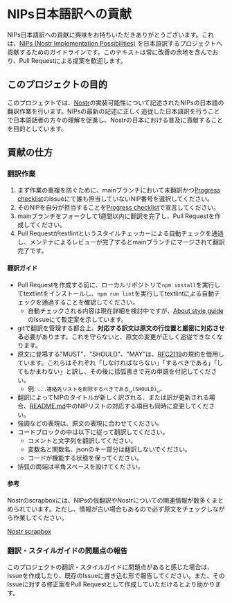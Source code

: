 # NIPs日本語訳への貢献

NIPs日本語訳への貢献に興味をお持ちいただきありがとうございます。これは、[NIPs (Nostr Implementation Possibilities)](https://github.com/nostr-protocol/nips) を日本語訳するプロジェクトへ貢献するためのガイドラインです。このテキストは常に改善の余地を含んでおり、Pull Requestによる提案を歓迎します。

## このプロジェクトの目的

このプロジェクトでは、[Nostr](https://github.com/nostr-protocol/nostr)の実装可能性について記述されたNIPsの日本語の翻訳作業を行います。NIPsの最新の記述に正しく追従した日本語訳を行うことで日本語話者の方々の理解を促進し、Nostrの日本における普及に貢献することを目的としています。

## 貢献の仕方

### 翻訳作業

1. まず作業の重複を防ぐために、mainブランチにおいて未翻訳かつ[Progress checklist](https://github.com/nostr-jp/nips-ja/issues/1)のIssueにて誰も担当していないNIP番号を選択してください。
2. そのNIPを自分が担当することを[Progress checklist](https://github.com/nostr-jp/nips-ja/issues/1)で宣言してください。
3. mainブランチをフォークして1週間以内に翻訳を完了し、Pull Requestを作成してください。
4. Pull Requestがtextlintというスタイルチェッカーによる自動チェックを通過し、メンテナによるレビューが完了するとmainブランチにマージされて翻訳完了です。

#### 翻訳ガイド

- Pull Requestを作成する前に、ローカルリポジトリで`npm install`を実行してtextlintをインストールし、`npm run lint`を実行してtextlintによる自動チェックを通過することを確認してください。
  - 自動チェックされる内容は現在詳細を検討中ですが、[About style guide](https://github.com/nostr-jp/nips-ja/issues/6)のIssueにて暫定案を示しています。
- gitで翻訳を管理する都合上、**対応する訳文は原文の行位置と厳密に対応させる**必要があります。これを守らないと、原文の変更が正しく追従できなくなります。
- 原文に登場する"MUST"、"SHOULD"、"MAY"は、[RFC2119](https://datatracker.ietf.org/doc/html/rfc2119)の規約を借用しています。これらはそれぞれ「しなければならない」「するべきである」「してもかまわない」と訳し、その後に括弧書きで元の単語を付記してください。
  - 例: `...連絡先リストを削除するべきである␣(SHOULD)␣。`
- 翻訳によってNIPのタイトルが新しく訳される、または訳が更新される場合、[README.md](./README.md)中のNIPリストの対応する項目も同時に変更してください。
- 強調などの表現は、原文の表現に合わせてください。
- コードブロックの中は以下に従って翻訳してください。
    - コメントと文字列を翻訳してください。
    - 変数名と関数名、jsonのキー部分は翻訳しないでください。
    - コードが機能する状態を保ってください。
- 括弧の両端は半角スペースを設けてください。

#### 参考

Nostrのscrapboxには、NIPsの仮翻訳やNostrについての関連情報が数多くまとめられています。ただし、情報が古い場合もあるので必ず原文をチェックしながら作業してください。

[Nostr scrapbox](https://scrapbox.io/nostr/NIP)

### 翻訳・スタイルガイドの問題点の報告

このプロジェクトの翻訳・スタイルガイドに問題点があると感じた場合は、Issueを作成したり、既存のIssueに書き込む形で報告してください。また、そのIssueに対する修正案をPull Requestとして作成していただけるとより助かります。
